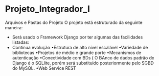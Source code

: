 # Projeto_Integrador_I
 Arquivos e Pastas do Projeto
O projeto está estruturado da seguinte maneira:
- Será usado o Framework Django por  ter algumas das facilidades listadas:
- Contínua evolução
•Estrutura de alto nível escalável
•Variedade de bibliotecas
•Projetos de médio e grande porte
•Mecanismos de autenticação
•Conectividade com BDs ( O BAnco de dados padrâo do Django é o SQLlite, porém será substituido posteriormente pelo SGBD do MySQL.
•Web Service REST
